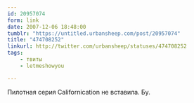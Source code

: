 ```yaml
---
id: 20957074
form: link
date: 2007-12-06 18:48:00
tumblr: "https://untitled.urbansheep.com/post/20957074"
title: "474708252"
linkurl: http://twitter.com/urbansheep/statuses/474708252
tags:
    - твиты
    - letmeshowyou

---
```

<p>Пилотная серия Californication не вставила. Бу.</p>
